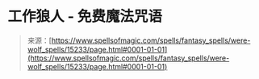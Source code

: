 <!--yml

category: 未分类

date: 2024-06-12 18:54:35

-->

# 工作狼人 - 免费魔法咒语

> 来源：[https://www.spellsofmagic.com/spells/fantasy_spells/were-wolf_spells/15233/page.html#0001-01-01](https://www.spellsofmagic.com/spells/fantasy_spells/were-wolf_spells/15233/page.html#0001-01-01)
